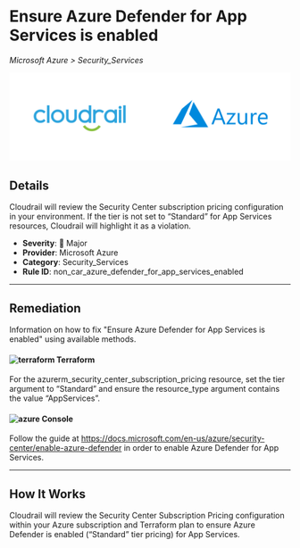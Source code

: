 # Ensure Azure Defender for App Services is enabled

*Microsoft Azure > Security_Services*

![Cloudrail and Microsoft Azure logos](../images/cloudrail_azure.png)

## Details
Cloudrail will review the Security Center subscription pricing configuration in your environment. If the tier is not set to “Standard” for App Services resources, Cloudrail will highlight it as a violation.

- **Severity**: 🔴 Major
- **Provider**: Microsoft Azure
- **Category**: Security_Services
- **Rule ID**: non_car_azure_defender_for_app_services_enabled

---

## Remediation
Information on how to fix "Ensure Azure Defender for App Services is enabled" using available methods.


####  <img src="../_media/emojis/terraform.png" alt="terraform" width="20"/>  Terraform
For the azurerm_security_center_subscription_pricing resource, set the tier argument to “Standard” and ensure the resource_type argument contains the value “AppServices”.










####  <img src="../_media/emojis/azure.png" alt="azure" width="20"/> Console
Follow the guide at <https://docs.microsoft.com/en-us/azure/security-center/enable-azure-defender> in order to enable Azure Defender for App Services.




---

## How It Works
Cloudrail will review the Security Center Subscription Pricing configuration within your Azure subscription and Terraform plan to ensure Azure Defender is enabled (“Standard” tier pricing) for App Services.